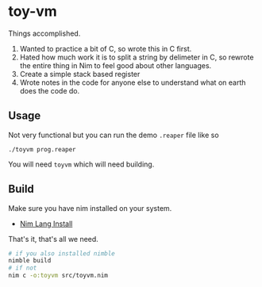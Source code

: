 # toy-vm

Things accomplished.

1. Wanted to practice a bit of C, so wrote this in C first.
2. Hated how much work it is to split a string by delimeter in C, so rewrote the
   entire thing in Nim to feel good about other languages.
3. Create a simple stack based register
4. Wrote notes in the code for anyone else to understand what on earth does the
   code do.


## Usage 
Not very functional but you can run the demo `.reaper` file like so 
```
./toyvm prog.reaper
```

You will need `toyvm` which will need building. 

## Build
Make sure you have nim installed on your system. 
- [Nim Lang Install](https://nim-lang.org)

That's it, that's all we need. 

```sh
# if you also installed nimble 
nimble build 
# if not 
nim c -o:toyvm src/toyvm.nim
```


